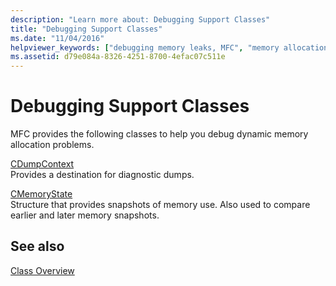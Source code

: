```yaml
---
description: "Learn more about: Debugging Support Classes"
title: "Debugging Support Classes"
ms.date: "11/04/2016"
helpviewer_keywords: ["debugging memory leaks, MFC", "memory allocation, debugging dynamic", "debugging [MFC], classes for debugging", "memory allocation, debugging dynamic allocation", "dynamic memory allocation", "debugging [MFC], memory leaks", "memory leaks, MFC debug classes"]
ms.assetid: d79e084a-8326-4251-8700-4efac07c511e
---
```

# Debugging Support Classes

MFC provides the following classes to help you debug dynamic memory allocation problems.

[CDumpContext](reference/cdumpcontext-class.md)<br/>
Provides a destination for diagnostic dumps.

[CMemoryState](reference/cmemorystate-structure.md)<br/>
Structure that provides snapshots of memory use. Also used to compare earlier and later memory snapshots.

## See also

[Class Overview](class-library-overview.md)
